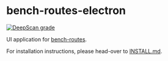 # bench-routes-electron
[![DeepScan grade](https://deepscan.io/api/teams/5815/projects/7644/branches/80653/badge/grade.svg)](https://deepscan.io/dashboard#view=project&tid=5815&pid=7644&bid=80653)

UI application for [bench-routes](https://github.com/zairza-cetb/bench-routes).

For installation instructions, please head-over to [INSTALL.md](INSTALL.md).


